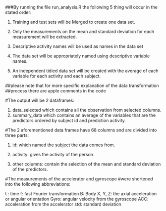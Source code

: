 ###By running the file run_analysis.R the following 5 thing will occur in the stated order:

1. Training and test sets will be Merged to create one data set.

2. Only the measurements on the mean and standard deviation for each measurement will be extracted.

3.  Descriptive activity names will be used as names in the data set

4. The data set will be appropriately named using descriptive variable names.

5. An independent tidied data set will be created with the average of each variable for each activity and each subject.

##please note that for more specific explanation of the data transformation ##process there are apple comments in the code

#The output will be 2 dataframes:

1) data_selected which contains all the observation from selected columns.
2) summary_data which contains an average of the variables that are the predictors ordered by subject id and prediction activity.


#The 2 aforementioned data frames have 68 columns and are divided into three parts:

1) id: which named the subject the data comes from.

2) activity: gives the activity of the person.

3) other columns: contain the selection of the mean and standard deviation of the predictors.


#The measurements of the accelerator and gyroscope
#were shortened into the following abbreviations:

t : time
f: fast Fourier transformation
B: Body
X, Y, Z: the axial acceleration or angular orientation
Gyro: angular velocity from the gyroscope
ACC: acceleration from the accelerator
std: standard deviation

